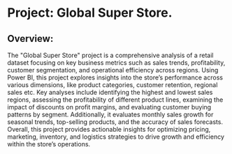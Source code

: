# Project: Global Super Store.

## Overview:
The "Global Super Store" project is a comprehensive analysis of a retail dataset focusing on key business metrics such as sales trends, profitability, customer segmentation, and operational efficiency across regions. Using Power BI, this project explores insights into the store’s performance across various dimensions, like product categories, customer retention, regional sales etc.
Key analyses include identifying the highest and lowest sales regions, assessing the profitability of different product lines, examining the impact of discounts on profit margins, and evaluating customer buying patterns by segment. Additionally, it evaluates monthly sales growth for seasonal trends, top-selling products, and the accuracy of sales forecasts.
Overall, this project provides actionable insights for optimizing pricing, marketing, inventory, and logistics strategies to drive growth and efficiency within the store’s operations.